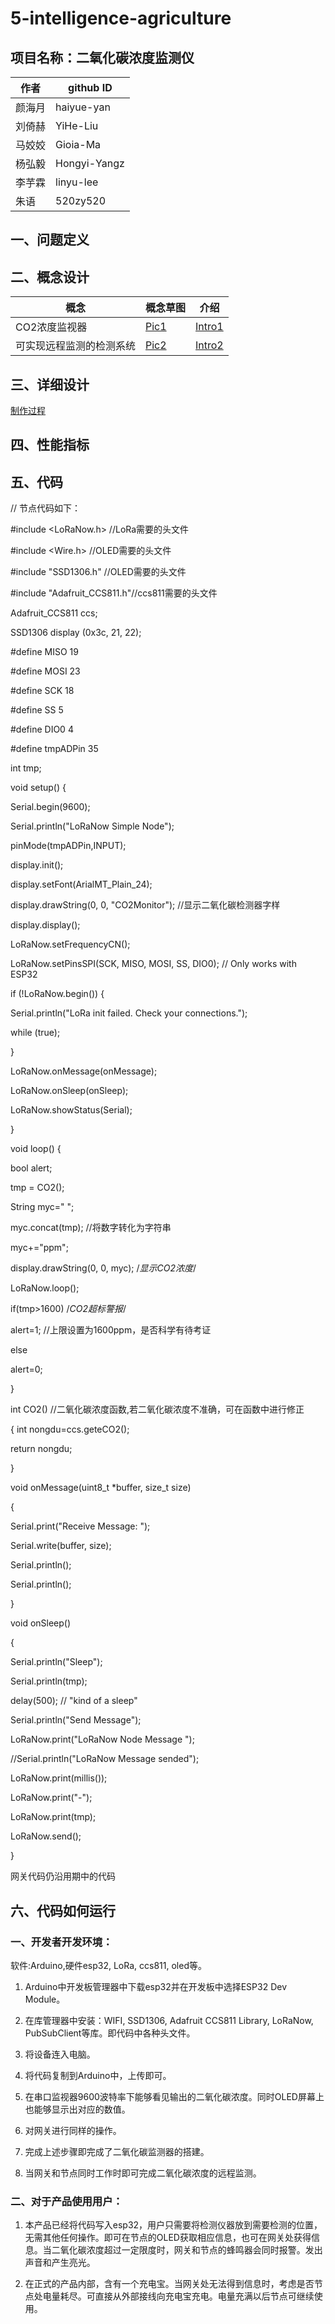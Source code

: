# 5-intelligence-agriculture
## 项目名称：二氧化碳浓度监测仪
作者 | github ID
---------- | -------------
颜海月 | haiyue-yan
刘倚赫 |	YiHe-Liu
马姣姣 |	Gioia-Ma
杨弘毅 |	Hongyi-Yangz
李芋霖 |	linyu-lee
朱语 |	520zy520

## 一、问题定义
   
## 二、概念设计
| 概念 |  概念草图  |  介绍  |
|  ------------  |  -----------  |  ------------  |
|  CO2浓度监视器  |  [Pic1](https://mmbiz.qpic.cn/mmbiz_png/vbmfkZBusBH26doD4LHss3pwC0KuCmU5nsdb1fMdUe6oXhOfWzsUpS8sXoPRI2dmwUzsfTiaiblZbFiaC1rnrgWHw/0?wx_fmt=png)  |  [Intro1](https://mmbiz.qpic.cn/mmbiz_png/vbmfkZBusBH26doD4LHss3pwC0KuCmU5ZMZ3HVAl1mXmn3eMPibb3lWlNFT7enlG4XyxfbNDwvcQQCouRdZKBPg/0?wx_fmt=png)  |
|  可实现远程监测的检测系统  |  [Pic2](https://mmbiz.qpic.cn/mmbiz_png/vbmfkZBusBH26doD4LHss3pwC0KuCmU5u8KryG5K7yAwj0EibspmC08pZG5ib9Oqibh93SXzAjshHdZEDyxonoOlw/0?wx_fmt=png)  |[Intro2](https://mmbiz.qpic.cn/mmbiz_png/vbmfkZBusBH26doD4LHss3pwC0KuCmU5aia4Vnlc8qD6czA3S7sXRibCZnYHb9YVubA6nym3INiaHf8SxzcOBRqCg/0?wx_fmt=png)  |
## 三、详细设计

[制作过程](https://zaowu.fun/p/600049a236531447f6c5b4b5)
## 四、性能指标

## 五、代码
// 节点代码如下：

#include <LoRaNow.h>  //LoRa需要的头文件

#include <Wire.h>     //OLED需要的头文件

#include "SSD1306.h"   //OLED需要的头文件

#include "Adafruit_CCS811.h"//ccs811需要的头文件

Adafruit_CCS811 ccs;

SSD1306 display (0x3c, 21, 22);

#define MISO 19

#define MOSI 23

#define SCK 18

#define SS 5

#define DIO0 4

#define tmpADPin 35

int tmp;

void setup() {

  Serial.begin(9600);
  
  Serial.println("LoRaNow Simple Node");
  
  pinMode(tmpADPin,INPUT);
  
  display.init();
  
  display.setFont(ArialMT_Plain_24);
  
  display.drawString(0, 0, "CO2Monitor"); //显示二氧化碳检测器字样
  
  display.display();
  
   LoRaNow.setFrequencyCN(); 
   
   LoRaNow.setPinsSPI(SCK, MISO, MOSI, SS, DIO0); // Only works with ESP32
   
  if (!LoRaNow.begin()) {
  
   Serial.println("LoRa init failed. Check your connections.");
    
   while (true);
    
  }


  LoRaNow.onMessage(onMessage);
  
  LoRaNow.onSleep(onSleep);
  
  LoRaNow.showStatus(Serial);
  
}


void loop() {

  bool alert;
  
  tmp = CO2();
  
  String myc="  ";
  
  myc.concat(tmp);  				//将数字转化为字符串
  
  myc+="ppm";
  
  display.drawString(0, 0, myc);  	/*显示CO2浓度*/
  
  LoRaNow.loop();
  
  if(tmp>1600)          /*CO2超标警报*/
  
   alert=1;			//上限设置为1600ppm，是否科学有待考证
    
  else
  
   alert=0;
    
}


int CO2() //二氧化碳浓度函数,若二氧化碳浓度不准确，可在函数中进行修正

{
  int nongdu=ccs.geteCO2();
  
  return nongdu;
  
}


void onMessage(uint8_t *buffer, size_t size)

{

  Serial.print("Receive Message: ");
  
  Serial.write(buffer, size);
  
  Serial.println();
  
  Serial.println();
  
}

void onSleep()

{

  Serial.println("Sleep");
  
  Serial.println(tmp);
  
  delay(500); // "kind of a sleep"
  
  Serial.println("Send Message");
  
  LoRaNow.print("LoRaNow Node Message ");
  
  //Serial.println("LoRaNow Message sended");
  
  LoRaNow.print(millis());
  
  LoRaNow.print("-");
  
  LoRaNow.print(tmp);
  
  LoRaNow.send();
  
}


网关代码仍沿用期中的代码



## 六、代码如何运行

### 一、开发者开发环境：

   软件:Arduino,硬件esp32, LoRa, ccs811, oled等。

1.  Arduino中开发板管理器中下载esp32并在开发板中选择ESP32 Dev Module。 
  
2. 在库管理器中安装：WIFI, SSD1306, Adafruit CCS811 Library, LoRaNow, PubSubClient等库。即代码中各种头文件。
  
3. 将设备连入电脑。

4. 将代码复制到Arduino中，上传即可。

5. 在串口监视器9600波特率下能够看见输出的二氧化碳浓度。同时OLED屏幕上也能够显示出对应的数值。

6. 对网关进行同样的操作。

7. 完成上述步骤即完成了二氧化碳监测器的搭建。

8. 当网关和节点同时工作时即可完成二氧化碳浓度的远程监测。

### 二、对于产品使用用户：

1. 本产品已经将代码写入esp32，用户只需要将检测仪器放到需要检测的位置，无需其他任何操作。即可在节点的OLED获取相应信息，也可在网关处获得信息。当二氧化碳浓度超过一定限度时，网关和节点的蜂鸣器会同时报警。发出声音和产生亮光。

2. 在正式的产品内部，含有一个充电宝。当网关处无法得到信息时，考虑是否节点处电量耗尽。可直接从外部接线向充电宝充电。电量充满以后节点可继续使用。

